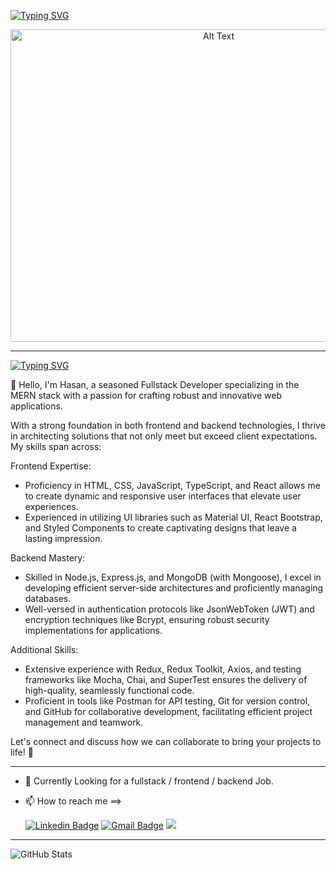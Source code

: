 [![Typing SVG](https://readme-typing-svg.herokuapp.com?duration=3000&center=true&size=40&width=1000&height=90&lines=Welcome+to+my+Github+Page!;I'm+Hasan+Omar+😄)](https://git.io/typing-svg)
  

<p align="center">
  <img src="https://hawkticehurst.com/imgs/hero.png" alt="Alt Text" width="650" height="500">
</p>
  
  <hr>

  [![Typing SVG](https://readme-typing-svg.herokuapp.com?duration=3000&center=true&size=40&width=1000&height=90&lines=About+Me)](https://git.io/typing-svg)


👋 Hello, I'm Hasan, a seasoned Fullstack Developer specializing in the MERN stack with a passion for crafting robust and innovative web applications.

With a strong foundation in both frontend and backend technologies, I thrive in architecting solutions that not only meet but exceed client expectations. My skills span across:

Frontend Expertise:

- Proficiency in HTML, CSS, JavaScript, TypeScript, and React allows me to create dynamic and responsive user interfaces that elevate user experiences.
- Experienced in utilizing UI libraries such as Material UI, React Bootstrap, and Styled Components to create captivating designs that leave a lasting impression.

Backend Mastery:

- Skilled in Node.js, Express.js, and MongoDB (with Mongoose), I excel in developing efficient server-side architectures and proficiently managing databases.
- Well-versed in authentication protocols like JsonWebToken (JWT) and encryption techniques like Bcrypt, ensuring robust security implementations for applications.

Additional Skills:

- Extensive experience with Redux, Redux Toolkit, Axios, and testing frameworks like Mocha, Chai, and SuperTest ensures the delivery of high-quality, seamlessly functional code.
- Proficient in tools like Postman for API testing, Git for version control, and GitHub for collaborative development, facilitating efficient project management and teamwork.

Let's connect and discuss how we can collaborate to bring your projects to life! 💬

<hr>


- 👀 Currently Looking for a fullstack / frontend / backend Job.
- 📫 How to reach me ==>

     [![Linkedin Badge](https://img.shields.io/badge/-Hasan%20Omar-blue?style=flat-square&logo=Linkedin&logoColor=white&link&=https://www.linkedin.com/in/hasan-omar-123h/)](https://www.linkedin.com/in/hasan-omar-123h/) 
[![Gmail Badge](https://img.shields.io/badge/-hasanromar2002@gmail.com-c14438?style=flat-square&logo=Gmail&logoColor=white&link=mailto:hasanromar2002@gmail.com)](mailto:hasanromar2002@gmail.com)
    ![](https://komarev.com/ghpvc/?username=HasanOmar1&style=flat-square)
<hr>


![GitHub Stats](https://github-readme-stats.vercel.app/api?username=HasanOmar1&theme=radical)


